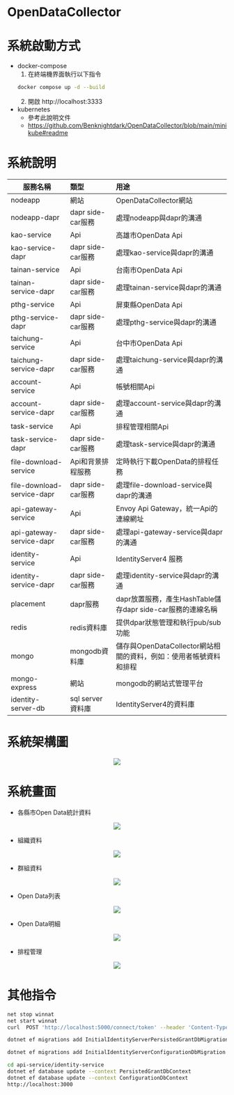 # OpenDataCollector

# 系統啟動方式
- docker-compose
  1. 在終端機界面執行以下指令
    ```Bash
    docker compose up -d --build
    ```
  2. 開啟 http://localhost:3333
- kubernetes
  - 參考此說明文件
  - https://github.com/Benknightdark/OpenDataCollector/blob/main/minikube#readme

# 系統說明
| 服務名稱                   | 類型              | 用途                                                        |
| -------------------------- | :---------------- | :---------------------------------------------------------- |
| nodeapp                    | 網站              | OpenDataCollector網站                                       |
| nodeapp-dapr               | dapr side-car服務 | 處理nodeapp與dapr的溝通                                     |
| kao-service                | Api               | 高雄市OpenData Api                                          |
| kao-service-dapr           | dapr side-car服務 | 處理kao-service與dapr的溝通                                 |
| tainan-service             | Api               | 台南市OpenData Api                                          |
| tainan-service-dapr        | dapr side-car服務 | 處理tainan-service與dapr的溝通                              |
| pthg-service               | Api               | 屏東縣OpenData Api                                          |
| pthg-service-dapr          | dapr side-car服務 | 處理pthg-service與dapr的溝通                                |
| taichung-service           | Api               | 台中市OpenData Api                                          |
| taichung-service-dapr      | dapr side-car服務 | 處理taichung-service與dapr的溝通                            |
| account-service            | Api               | 帳號相關Api                                                 |
| account-service-dapr       | dapr side-car服務 | 處理account-service與dapr的溝通                             |
| task-service               | Api               | 排程管理相關Api                                             |
| task-service-dapr          | dapr side-car服務 | 處理task-service與dapr的溝通                                |
| file-download-service      | Api和背景排程服務 | 定時執行下載OpenData的排程任務                              |
| file-download-service-dapr | dapr side-car服務 | 處理file-download-service與dapr的溝通                       |
| api-gateway-service        | Api               | Envoy Api Gateway，統一Api的連線網址                        |
| api-gateway-service-dapr   | dapr side-car服務 | 處理api-gateway-service與dapr的溝通                         |
| identity-service           | Api               | IdentityServer4 服務                                        |
| identity-service-dapr      | dapr side-car服務 | 處理identity-service與dapr的溝通                            |
| placement                  | dapr服務          | dapr放置服務，產生HashTable儲存dapr side-car服務的連線名稱  |
| redis                      | redis資料庫       | 提供dpar狀態管理和執行pub/sub功能                           |
| mongo                      | mongodb資料庫     | 儲存與OpenDataCollector網站相關的資料，例如：使用者帳號資料和排程 |
| mongo-express              | 網站              | mongodb的網站式管理平台                                     |
| identity-server-db         | sql server資料庫  | IdentityServer4的資料庫                                     |
# 系統架構圖

<center><img src="https://github.com/Benknightdark/OpenDataCollector/blob/main/screenshot/System3.png?raw=true" />
</center>

# 系統畫面
- 各縣市Open Data統計資料
<center><img src="https://github.com/Benknightdark/OpenDataCollector/blob/main/screenshot/1.png?raw=true" />
</center>

- 組織資料
<center><img src="https://github.com/Benknightdark/OpenDataCollector/blob/main/screenshot/2.png?raw=true" />
</center>

- 群組資料
<center><img src="https://github.com/Benknightdark/OpenDataCollector/blob/main/screenshot/3.png?raw=true" />
</center>

- Open Data列表
<center><img src="https://github.com/Benknightdark/OpenDataCollector/blob/main/screenshot/4.png?raw=true" />
</center>

- Open Data明細
<center><img src="https://github.com/Benknightdark/OpenDataCollector/blob/main/screenshot/5.png?raw=true" />
</center>

- 排程管理
<center><img src="https://github.com/Benknightdark/OpenDataCollector/blob/main/screenshot/6.png?raw=true" />
</center>

# 其他指令
``` Bash
net stop winnat
net start winnat
curl  POST 'http://localhost:5000/connect/token' --header 'Content-Type: application/x-www-form-urlencoded' --data-urlencode 'client_id=client' --data-urlencode 'client_secret=secret' --data-urlencode 'scope=api1' --data-urlencode 'grant_type=client_credentials'

dotnet ef migrations add InitialIdentityServerPersistedGrantDbMigration -c PersistedGrantDbContext -o Data/Migrations/IdentityServer/PersistedGrantDb

dotnet ef migrations add InitialIdentityServerConfigurationDbMigration -c ConfigurationDbContext -o Data/Migrations/IdentityServer/ConfigurationDb

cd api-service/identity-service
dotnet ef database update --context PersistedGrantDbContext
dotnet ef database update --context ConfigurationDbContext
http://localhost:3000
```
